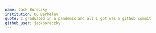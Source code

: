 ```yaml
---
name: Jack Boreczky
institution: UC Berkeley
quote: I graduated in a pandemic and all I got was a github commit
github_user: jackboreczky
---
```

